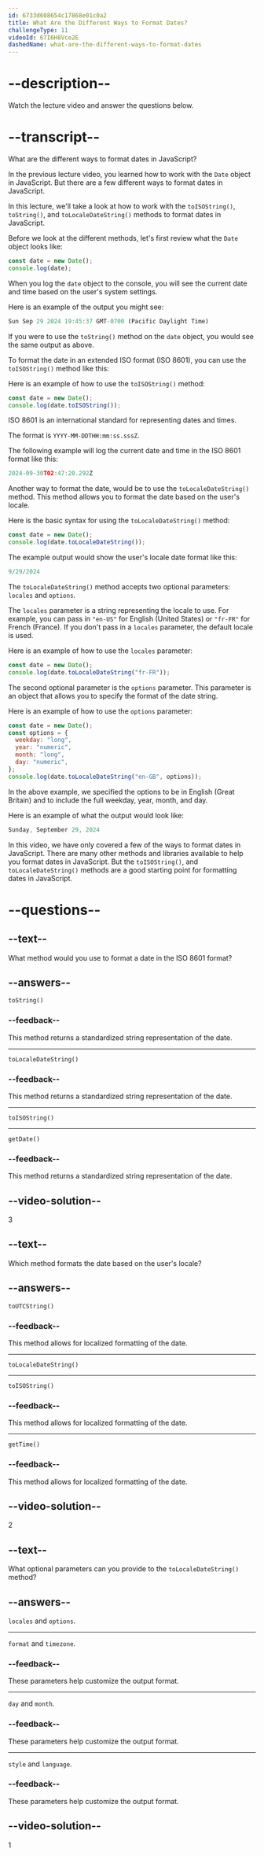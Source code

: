 ```yaml
---
id: 6733d608654c17868e01c0a2
title: What Are the Different Ways to Format Dates?
challengeType: 11
videoId: 67I6H8Vce2E
dashedName: what-are-the-different-ways-to-format-dates
---
```


# --description--

Watch the lecture video and answer the questions below.

# --transcript--

What are the different ways to format dates in JavaScript?

In the previous lecture video, you learned how to work with the `Date` object in JavaScript. But there are a few different ways to format dates in JavaScript.

In this lecture, we'll take a look at how to work with the `toISOString()`, `toString()`, and `toLocaleDateString()` methods to format dates in JavaScript.

Before we look at the different methods, let's first review what the `Date` object looks like:

```js
const date = new Date();
console.log(date);
```

When you log the `date` object to the console, you will see the current date and time based on the user's system settings.

Here is an example of the output you might see:

```js
Sun Sep 29 2024 19:45:37 GMT-0700 (Pacific Daylight Time)
```

If you were to use the `toString()` method on the `date` object, you would see the same output as above.

To format the date in an extended ISO format (ISO 8601), you can use the `toISOString()` method like this:

Here is an example of how to use the `toISOString()` method:

```js
const date = new Date();
console.log(date.toISOString());
```

ISO 8601 is an international standard for representing dates and times.

The format is `YYYY-MM-DDTHH:mm:ss.sssZ`.

The following example will log the current date and time in the ISO 8601 format like this:

```js
2024-09-30T02:47:20.292Z
```

Another way to format the date, would be to use the `toLocaleDateString()` method. This method allows you to format the date based on the user's locale.

Here is the basic syntax for using the `toLocaleDateString()` method:

```js
const date = new Date();
console.log(date.toLocaleDateString());
```

The example output would show the user's locale date format like this:

```js
9/29/2024
```

The `toLocaleDateString()` method accepts two optional parameters: `locales` and `options`.

The `locales` parameter is a string representing the locale to use. For example, you can pass in `"en-US"` for English (United States) or `"fr-FR"` for French (France). If you don't pass in a `locales` parameter, the default locale is used.

Here is an example of how to use the `locales` parameter:

```js
const date = new Date();
console.log(date.toLocaleDateString("fr-FR"));
```

The second optional parameter is the `options` parameter. This parameter is an object that allows you to specify the format of the date string.

Here is an example of how to use the `options` parameter:

```js
const date = new Date();
const options = {
  weekday: "long",
  year: "numeric",
  month: "long",
  day: "numeric",
};
console.log(date.toLocaleDateString("en-GB", options));
```

In the above example, we specified the options to be in English (Great Britain) and to include the full weekday, year, month, and day.

Here is an example of what the output would look like:

```js
Sunday, September 29, 2024
```

In this video, we have only covered a few of the ways to format dates in JavaScript. There are many other methods and libraries available to help you format dates in JavaScript. But the `toISOString()`, and `toLocaleDateString()` methods are a good starting point for formatting dates in JavaScript.

# --questions--

## --text--

What method would you use to format a date in the ISO 8601 format?

## --answers--

`toString()`

### --feedback--

This method returns a standardized string representation of the date.

---

`toLocaleDateString()`

### --feedback--

This method returns a standardized string representation of the date.

---

`toISOString()`

---

`getDate()`

### --feedback--

This method returns a standardized string representation of the date.

## --video-solution--

3

## --text--

Which method formats the date based on the user's locale?

## --answers--

`toUTCString()`

### --feedback--

This method allows for localized formatting of the date.

---

`toLocaleDateString()`

---

`toISOString()`

### --feedback--

This method allows for localized formatting of the date.

---

`getTime()`

### --feedback--

This method allows for localized formatting of the date.

## --video-solution--

2

## --text--

What optional parameters can you provide to the `toLocaleDateString()` method?

## --answers--

`locales` and `options`.

---

`format` and `timezone`.

### --feedback--

These parameters help customize the output format.

---

`day` and `month`.

### --feedback--

These parameters help customize the output format.

---

`style` and `language`.

### --feedback--

These parameters help customize the output format.

## --video-solution--

1

